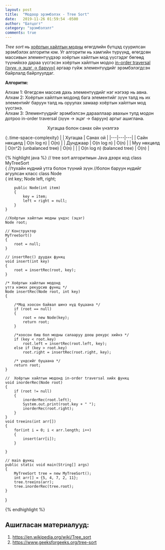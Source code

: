 ```yaml
---
layout: post
title:  "Модоор эрэмбэлэх - Tree Sort"
date:   2019-11-26 01:59:54 -0500
author: "Батцогт"
category: "эрэмбэлэлт"
comments: true
---
```

*Tree sort* нь [хоёртын хайлтын модны](https://www.geeksforgeeks.org/binary-search-tree-set-1-search-and-insertion) өгөгдлийн бүтцэд суурилсан эрэмбэлэх алгоритм юм. Уг алгоритм нь хамгийн түрүүнд, өгөгдсөн массивын элементүүдээр хоёртын хайлтын мод үүсгэдэг бөгөөд түүнийхээ дараа үүсгэсэн хоёртын хайлтын модоо [in-order traversal (зүүн -> эцэг -> баруун)](https://www.geeksforgeeks.org/binary-search-tree-set-1-search-and-insertion) аргаар гүйж элементүүдийг эрэмбэлэгдсэн байрлалд байрлуулдаг.

**Алгоритм:**

Алхам 1: Өгөгдсөн массив дахь элементүүдийг нэг нэгээр нь авна.\
Алхам 2: Хоёртын хайлтын модонд бага элементийг зүүн талд нь их элементийг баруун талд нь оруулах замаар хоёртын хайлтын мод үүсгэнэ.\
Алхам 3: Элементүүдийг эрэмбэлсэн дарааллаар авахын тулд модон дотроо in-order traversal (зүүн -> эцэг -> баруун) аргыг ашиглана.

<center class="table-title">Хугацаа болон санах ойн үнэлгээ</center>

{:.time-space-complexity}
|                | Хугацаа         | Санах ой         |
|---|---|---|
| Сайн нөхцөлд  | O(n log n) |  O(n) |
| Дунджаар | O(n log n)  | O(n) |
| Муу нөхцөлд  | O(n^2) (unbalanced tree)  |  O(n) |
|   | O(n log n) (balanced tree)  |  O(n) |

{% highlight java %}
// tree sort алгоритмын Java дээрх код 
class MyTreeSort  
{ 
    //тухайн нүдний утга болон түүний зүүн 
    //болон баруун нүдийг агуулсан класс
    class Node  
    { 
        int key; 
        Node left, right; 
  
        public Node(int item)  
        { 
            key = item; 
            left = right = null; 
        } 
    } 
  
    //Хоёртын хайлтын модны үндэс (эцэг) 
    Node root; 
  
    // Конструктор 
    MyTreeSort()  
    {  
        root = null;  
    } 
  
    // insertRec() дуудах функц
    void insert(int key) 
    { 
        root = insertRec(root, key); 
    } 
      
    /* Хоёртын хайлтын модонд 
    утга нэмэх рекурсив функц */
    Node insertRec(Node root, int key)  
    { 
  
        /*Мод хоосон байвал шинэ нүд буцаана */
        if (root == null)  
        { 
            root = new Node(key); 
            return root; 
        } 
  
        /*хоосон биш бол модны салааруу доош рекурс хийнэ */
        if (key < root.key) 
            root.left = insertRec(root.left, key); 
        else if (key > root.key) 
            root.right = insertRec(root.right, key); 
  
        /* үндсийг буцаана */
        return root; 
    } 
      
    //  Хоёртын хайлтын модонд in-order traversal хийх функц
    void inorderRec(Node root)  
    { 
        if (root != null)  
        { 
            inorderRec(root.left); 
            System.out.print(root.key + " "); 
            inorderRec(root.right); 
        } 
    } 
    void treeins(int arr[]) 
    { 
        for(int i = 0; i < arr.length; i++) 
        { 
            insert(arr[i]); 
        } 
          
    } 
  
    // main функц
    public static void main(String[] args)  
    { 
        MyTreeSort tree = new MyTreeSort(); 
        int arr[] = {5, 4, 7, 2, 11}; 
        tree.treeins(arr); 
        tree.inorderRec(tree.root); 
    } 
} 

{% endhighlight %}

## **Ашигласан материалууд:**
1. https://en.wikipedia.org/wiki/Tree_sort
2. https://www.geeksforgeeks.org/tree-sort
